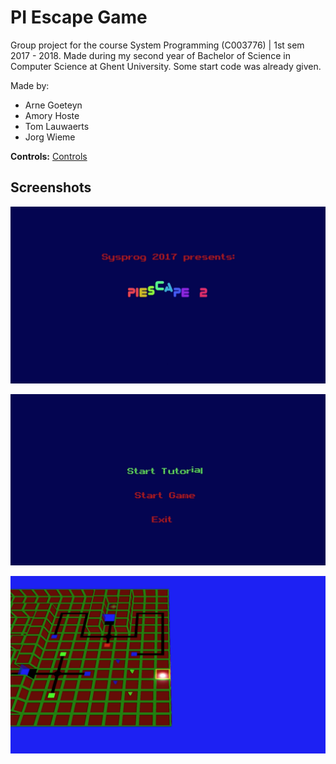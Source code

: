 # PI Escape Game
Group project for the course System Programming (C003776) | 1st sem 2017 - 2018. Made during my second year of Bachelor of Science in Computer Science at Ghent University. Some start code was already given.

Made by:
- Arne Goeteyn
- Amory Hoste
- Tom Lauwaerts
- Jorg Wieme

**Controls:** [Controls](controls.md)

## Screenshots
![Screenshot_1](screens/screenshot_1.png)

![Screenshot_2](screens/screenshot_2.png)

![Screenshot_3](screens/screenshot_3.png)
